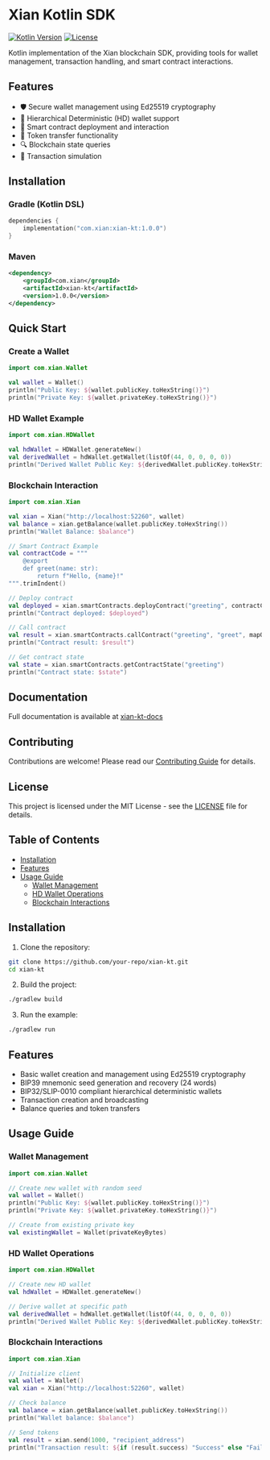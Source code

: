# Xian Kotlin SDK

[![Kotlin Version](https://img.shields.io/badge/kotlin-1.9.22-blue.svg)](https://kotlinlang.org)
[![License](https://img.shields.io/badge/license-MIT-blue.svg)](LICENSE)

Kotlin implementation of the Xian blockchain SDK, providing tools for wallet management, transaction handling, and smart contract interactions.

## Features

- 🛡️ Secure wallet management using Ed25519 cryptography
- 🔗 Hierarchical Deterministic (HD) wallet support
- 📜 Smart contract deployment and interaction
- 💸 Token transfer functionality
- 🔍 Blockchain state queries
- 🧪 Transaction simulation

## Installation

### Gradle (Kotlin DSL)
```kotlin
dependencies {
    implementation("com.xian:xian-kt:1.0.0")
}
```

### Maven
```xml
<dependency>
    <groupId>com.xian</groupId>
    <artifactId>xian-kt</artifactId>
    <version>1.0.0</version>
</dependency>
```

## Quick Start

### Create a Wallet
```kotlin
import com.xian.Wallet

val wallet = Wallet()
println("Public Key: ${wallet.publicKey.toHexString()}")
println("Private Key: ${wallet.privateKey.toHexString()}")
```

### HD Wallet Example
```kotlin
import com.xian.HDWallet

val hdWallet = HDWallet.generateNew()
val derivedWallet = hdWallet.getWallet(listOf(44, 0, 0, 0, 0))
println("Derived Wallet Public Key: ${derivedWallet.publicKey.toHexString()}")
```

### Blockchain Interaction
```kotlin
import com.xian.Xian

val xian = Xian("http://localhost:52260", wallet)
val balance = xian.getBalance(wallet.publicKey.toHexString())
println("Wallet Balance: $balance")

// Smart Contract Example
val contractCode = """
    @export
    def greet(name: str):
        return f"Hello, {name}!"
""".trimIndent()

// Deploy contract
val deployed = xian.smartContracts.deployContract("greeting", contractCode)
println("Contract deployed: $deployed")

// Call contract
val result = xian.smartContracts.callContract("greeting", "greet", mapOf("name" to "World"))
println("Contract result: $result")

// Get contract state
val state = xian.smartContracts.getContractState("greeting")
println("Contract state: $state")
```

## Documentation

Full documentation is available at [xian-kt-docs](https://github.com/Endogen/xian-kt/wiki)

## Contributing

Contributions are welcome! Please read our [Contributing Guide](CONTRIBUTING.md) for details.

## License

This project is licensed under the MIT License - see the [LICENSE](LICENSE) file for details.


## Table of Contents
- [Installation](#installation)
- [Features](#features)
- [Usage Guide](#usage-guide)
  - [Wallet Management](#wallet-management)
  - [HD Wallet Operations](#hd-wallet-operations)
  - [Blockchain Interactions](#blockchain-interactions)

## Installation

1. Clone the repository:
```bash
git clone https://github.com/your-repo/xian-kt.git
cd xian-kt
```

2. Build the project:
```bash
./gradlew build
```

3. Run the example:
```bash
./gradlew run
```

## Features

- Basic wallet creation and management using Ed25519 cryptography
- BIP39 mnemonic seed generation and recovery (24 words)
- BIP32/SLIP-0010 compliant hierarchical deterministic wallets
- Transaction creation and broadcasting
- Balance queries and token transfers

## Usage Guide

### Wallet Management

```kotlin
import com.xian.Wallet

// Create new wallet with random seed
val wallet = Wallet()
println("Public Key: ${wallet.publicKey.toHexString()}")
println("Private Key: ${wallet.privateKey.toHexString()}")

// Create from existing private key
val existingWallet = Wallet(privateKeyBytes)
```

### HD Wallet Operations

```kotlin
import com.xian.HDWallet

// Create new HD wallet
val hdWallet = HDWallet.generateNew()

// Derive wallet at specific path
val derivedWallet = hdWallet.getWallet(listOf(44, 0, 0, 0, 0))
println("Derived Wallet Public Key: ${derivedWallet.publicKey.toHexString()}")
```

### Blockchain Interactions

```kotlin
import com.xian.Xian

// Initialize client
val wallet = Wallet()
val xian = Xian("http://localhost:52260", wallet)

// Check balance
val balance = xian.getBalance(wallet.publicKey.toHexString())
println("Wallet balance: $balance")

// Send tokens
val result = xian.send(1000, "recipient_address")
println("Transaction result: ${if (result.success) "Success" else "Failed"}")
```